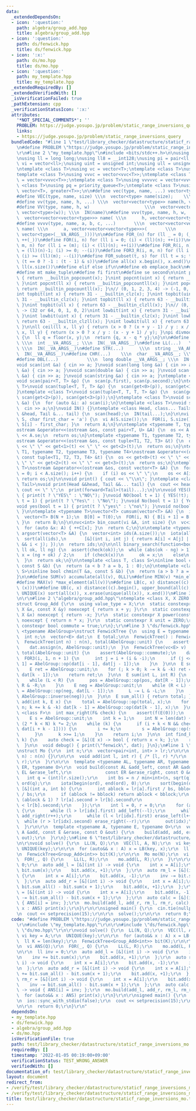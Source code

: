 ```yaml
---
data:
  _extendedDependsOn:
  - icon: ':question:'
    path: algebra/group_add.hpp
    title: algebra/group_add.hpp
  - icon: ':question:'
    path: ds/fenwick.hpp
    title: ds/fenwick.hpp
  - icon: ':x:'
    path: ds/mo.hpp
    title: ds/mo.hpp
  - icon: ':question:'
    path: my_template.hpp
    title: my_template.hpp
  _extendedRequiredBy: []
  _extendedVerifiedWith: []
  _isVerificationFailed: true
  _pathExtension: cpp
  _verificationStatusIcon: ':x:'
  attributes:
    '*NOT_SPECIAL_COMMENTS*': ''
    PROBLEM: https://judge.yosupo.jp/problem/static_range_inversions_query
    links:
    - https://judge.yosupo.jp/problem/static_range_inversions_query
  bundledCode: "#line 1 \"test/library_checker/datastructure/staticf_range_inversions_mo.test.cpp\"\
    \n#define PROBLEM \"https://judge.yosupo.jp/problem/static_range_inversions_query\"\
    \r\n#line 2 \"my_template.hpp\"\n#include <bits/stdc++.h>\n\nusing namespace std;\n\
    \nusing ll = long long;\nusing ll8 = __int128;\nusing pi = pair<ll, ll>;\nusing\
    \ vi = vector<ll>;\nusing uint = unsigned int;\nusing ull = unsigned long long;\n\
    \ntemplate <class T>\nusing vc = vector<T>;\ntemplate <class T>\nusing vvc = vector<vc<T>>;\n\
    template <class T>\nusing vvvc = vector<vvc<T>>;\ntemplate <class T>\nusing vvvvc\
    \ = vector<vvvc<T>>;\ntemplate <class T>\nusing vvvvvc = vector<vvvvc<T>>;\ntemplate\
    \ <class T>\nusing pq = priority_queue<T>;\ntemplate <class T>\nusing pqg = priority_queue<T,\
    \ vector<T>, greater<T>>;\n\n#define vec(type, name, ...) vector<type> name(__VA_ARGS__)\n\
    #define VEC(type, name, size) \\\n  vector<type> name(size);    \\\n  IN(name)\n\
    #define vv(type, name, h, ...) \\\n  vector<vector<type>> name(h, vector<type>(__VA_ARGS__))\n\
    #define VV(type, name, h, w)                     \\\n  vector<vector<type>> name(h,\
    \ vector<type>(w)); \\\n  IN(name)\n#define vvv(type, name, h, w, ...)   \\\n\
    \  vector<vector<vector<type>>> name( \\\n      h, vector<vector<type>>(w, vector<type>(__VA_ARGS__)))\n\
    #define vvvv(type, name, a, b, c, ...)       \\\n  vector<vector<vector<vector<type>>>>\
    \ name( \\\n      a, vector<vector<vector<type>>>(       \\\n             b, vector<vector<type>>(c,\
    \ vector<type>(__VA_ARGS__))))\n\n#define FOR_(n) for (ll _ = 0; (_) < (ll)(n);\
    \ ++(_))\n#define FOR(i, n) for (ll i = 0; (i) < (ll)(n); ++(i))\n#define FOR3(i,\
    \ m, n) for (ll i = (m); (i) < (ll)(n); ++(i))\n#define FOR_R(i, n) for (ll i\
    \ = (ll)(n)-1; (i) >= 0; --(i))\n#define FOR3_R(i, m, n) for (ll i = (ll)(n)-1;\
    \ (i) >= (ll)(m); --(i))\n#define FOR_subset(t, s) for (ll t = s; t >= 0; t =\
    \ (t == 0 ? -1 : (t - 1) & s))\n#define all(x) x.begin(), x.end()\n#define len(x)\
    \ ll(x.size())\n#define elif else if\n\n#define eb emplace_back\n#define mp make_pair\n\
    #define mt make_tuple\n#define fi first\n#define se second\n\nint popcnt(int x)\
    \ { return __builtin_popcount(x); }\nint popcnt(uint x) { return __builtin_popcount(x);\
    \ }\nint popcnt(ll x) { return __builtin_popcountll(x); }\nint popcnt(ull x) {\
    \ return __builtin_popcountll(x); }\n// (0, 1, 2, 3, 4) -> (-1, 0, 1, 1, 2)\n\
    int topbit(int x) { return 31 - __builtin_clz(x); }\nint topbit(uint x) { return\
    \ 31 - __builtin_clz(x); }\nint topbit(ll x) { return 63 - __builtin_clzll(x);\
    \ }\nint topbit(ull x) { return 63 - __builtin_clzll(x); }\n// (0, 1, 2, 3, 4)\
    \ -> (32 or 64, 0, 1, 0, 2)\nint lowbit(int x) { return 31 - __builtin_clz(x);\
    \ }\nint lowbit(uint x) { return 31 - __builtin_clz(x); }\nint lowbit(ll x) {\
    \ return 63 - __builtin_clzll(x); }\nint lowbit(ull x) { return 63 - __builtin_clzll(x);\
    \ }\n\nll ceil(ll x, ll y) { return (x > 0 ? (x + y - 1) / y : x / y); }\nll floor(ll\
    \ x, ll y) { return (x > 0 ? x / y : (x - y + 1) / y); }\npi divmod(ll x, ll y)\
    \ {\n  ll q = floor(x, y);\n  return {q, x - q * y};\n}\n\n#define INT(...)  \
    \ \\\n  int __VA_ARGS__; \\\n  IN(__VA_ARGS__)\n#define LL(...)   \\\n  ll __VA_ARGS__;\
    \ \\\n  IN(__VA_ARGS__)\n#define STR(...)      \\\n  string __VA_ARGS__; \\\n\
    \  IN(__VA_ARGS__)\n#define CHR(...)    \\\n  char __VA_ARGS__; \\\n  IN(__VA_ARGS__)\n\
    #define DBL(...)           \\\n  long double __VA_ARGS__; \\\n  IN(__VA_ARGS__)\n\
    void scan(int &a) { cin >> a; }\nvoid scan(long long &a) { cin >> a; }\nvoid scan(char\
    \ &a) { cin >> a; }\nvoid scan(double &a) { cin >> a; }\nvoid scan(long double\
    \ &a) { cin >> a; }\nvoid scan(string &a) { cin >> a; }\ntemplate <class T>\n\
    void scan(pair<T, T> &p) {\n  scan(p.first), scan(p.second);\n}\ntemplate <class\
    \ T>\nvoid scan(tuple<T, T, T> &p) {\n  scan(get<0>(p)), scan(get<1>(p)), scan(get<2>(p));\n\
    }\ntemplate <class T>\nvoid scan(tuple<T, T, T, T> &p) {\n  scan(get<0>(p)), scan(get<1>(p)),\
    \ scan(get<2>(p)), scan(get<3>(p));\n}\ntemplate <class T>\nvoid scan(vector<T>\
    \ &a) {\n  for (auto &i: a) scan(i);\n}\ntemplate <class T>\nvoid scan(T &a) {\n\
    \  cin >> a;\n}\nvoid IN() {}\ntemplate <class Head, class... Tail>\nvoid IN(Head\
    \ &head, Tail &... tail) {\n  scan(head);\n  IN(tail...);\n}\n\nvi s_to_vi(string\
    \ S, char first_char = 'a') {\n  vi A(S.size());\n  FOR(i, S.size()) { A[i] =\
    \ S[i] - first_char; }\n  return A;\n}\n\ntemplate <typename T, typename U>\n\
    ostream &operator<<(ostream &os, const pair<T, U> &A) {\n  os << A.fi << \" \"\
    \ << A.se;\n  return os;\n}\ntemplate <typename T1, typename T2, typename T3>\n\
    ostream &operator<<(ostream &os, const tuple<T1, T2, T3> &t) {\n  os << get<0>(t)\
    \ << \" \" << get<1>(t) << \" \" << get<2>(t);\n  return os;\n}\ntemplate <typename\
    \ T1, typename T2, typename T3, typename T4>\nostream &operator<<(ostream &os,\
    \ const tuple<T1, T2, T3, T4> &t) {\n  os << get<0>(t) << \" \" << get<1>(t) <<\
    \ \" \" << get<2>(t) << \" \" << get<3>(t);\n  return os;\n}\ntemplate <typename\
    \ T>\nostream &operator<<(ostream &os, const vector<T> &A) {\n  for (size_t i\
    \ = 0; i < A.size(); i++) {\n    if (i) os << \" \";\n    os << A[i];\n  }\n \
    \ return os;\n}\n\nvoid print() { cout << \"\\n\"; }\ntemplate <class Head, class...\
    \ Tail>\nvoid print(Head &&head, Tail &&... tail) {\n  cout << head;\n  if (sizeof...(Tail))\
    \ cout << \" \";\n  print(forward<Tail>(tail)...);\n}\n\nvoid YES(bool t = 1)\
    \ { print(t ? \"YES\" : \"NO\"); }\nvoid NO(bool t = 1) { YES(!t); }\nvoid Yes(bool\
    \ t = 1) { print(t ? \"Yes\" : \"No\"); }\nvoid No(bool t = 1) { Yes(!t); }\n\
    void yes(bool t = 1) { print(t ? \"yes\" : \"no\"); }\nvoid no(bool t = 1) { yes(!t);\
    \ }\n\ntemplate <typename T>\nvector<T> cumsum(vector<T> &A) {\n  int N = A.size();\n\
    \  vector<T> B(N + 1);\n  B[0] = T(0);\n  FOR(i, N) { B[i + 1] = B[i] + A[i];\
    \ }\n  return B;\n}\n\nvc<int> bin_count(vi &A, int size) {\n  vc<int> C(size);\n\
    \  for (auto &x: A) { ++C[x]; }\n  return C;\n}\n\ntemplate <typename T>\nvector<int>\
    \ argsort(vector<T> &A) {\n  vector<int> ids(A.size());\n  iota(all(ids), 0);\n\
    \  sort(all(ids),\n       [&](int i, int j) { return A[i] < A[j] || (A[i] == A[j]\
    \ && i < j); });\n  return ids;\n}\n\nll binary_search(function<bool(ll)> check,\
    \ ll ok, ll ng) {\n  assert(check(ok));\n  while (abs(ok - ng) > 1) {\n    auto\
    \ x = (ng + ok) / 2;\n    if (check(x))\n      ok = x;\n    else\n      ng = x;\n\
    \  }\n  return ok;\n}\n\ntemplate <class T, class S>\ninline bool chmax(T &a,\
    \ const S &b) {\n  return (a < b ? a = b, 1 : 0);\n}\ntemplate <class T, class\
    \ S>\ninline bool chmin(T &a, const S &b) {\n  return (a > b ? a = b, 1 : 0);\n\
    }\n\n#define SUM(v) accumulate(all(v), 0LL)\n#define MIN(v) *min_element(all(v))\n\
    #define MAX(v) *max_element(all(v))\n#define LB(c, x) distance((c).begin(), lower_bound(all(c),\
    \ (x)))\n#define UB(c, x) distance((c).begin(), upper_bound(all(c), (x)))\n#define\
    \ UNIQUE(x) sort(all(x)), x.erase(unique(all(x)), x.end())\n#line 3 \"test/library_checker/datastructure/staticf_range_inversions_mo.test.cpp\"\
    \n\r\n#line 2 \"algebra/group_add.hpp\"\ntemplate <class X, X ZERO = X(0)>\r\n\
    struct Group_Add {\r\n  using value_type = X;\r\n  static constexpr X op(const\
    \ X &x, const X &y) noexcept { return x + y; }\r\n  static constexpr X inverse(const\
    \ X &x) noexcept { return -x; }\r\n  static constexpr X power(const X &x, ll n)\
    \ noexcept { return n * x; }\r\n  static constexpr X unit = ZERO;\r\n  static\
    \ constexpr bool commute = true;\r\n};\r\n#line 3 \"ds/fenwick.hpp\"\n\ntemplate\
    \ <typename AbelGroup>\nstruct FenwickTree {\n  using E = typename AbelGroup::value_type;\n\
    \  int n;\n  vector<E> dat;\n  E total;\n\n  FenwickTree() : FenwickTree(0) {}\n\
    \  FenwickTree(int n) : n(n), total(AbelGroup::unit) {\n    assert(AbelGroup::commute);\n\
    \    dat.assign(n, AbelGroup::unit);\n  }\n  FenwickTree(vc<E> v) : n(len(v)),\
    \ total(AbelGroup::unit) {\n    assert(AbelGroup::commute);\n    dat = v;\n  \
    \  FOR3(i, 1, n + 1) {\n      int j = i + (i & -i);\n      if (j <= n) dat[j -\
    \ 1] = AbelGroup::op(dat[i - 1], dat[j - 1]);\n    }\n  }\n\n  E sum(int k) {\n\
    \    E ret = AbelGroup::unit;\n    for (; k > 0; k -= k & -k) ret = AbelGroup::op(ret,\
    \ dat[k - 1]);\n    return ret;\n  }\n\n  E sum(int L, int R) {\n    E pos = AbelGroup::unit;\n\
    \    while (L < R) {\n      pos = AbelGroup::op(pos, dat[R - 1]);\n      R -=\
    \ R & -R;\n    }\n    E neg = AbelGroup::unit;\n    while (R < L) {\n      neg\
    \ = AbelGroup::op(neg, dat[L - 1]);\n      L -= L & -L;\n    }\n    return AbelGroup::op(pos,\
    \ AbelGroup::inverse(neg));\n  }\n\n  E sum_all() { return total; }\n\n  void\
    \ add(int k, E x) {\n    total = AbelGroup::op(total, x);\n    for (++k; k <=\
    \ n; k += k & -k) dat[k - 1] = AbelGroup::op(dat[k - 1], x);\n  }\n\n  template\
    \ <class F>\n  int max_right(F& check) {\n    assert(f(E(0)));\n    ll i = 0;\n\
    \    E s = AbelGroup::unit;\n    int k = 1;\n    int N = len(dat) + 1;\n    while\
    \ (2 * k < N) k *= 2;\n    while (k) {\n      if (i + k < N && check(AbelGroup::op(s,\
    \ dat[i + k - 1]))) {\n        i += k;\n        s = AbelGroup::op(s, dat[i - 1]);\n\
    \      }\n      k >>= 1;\n    }\n    return i;\n  }\n\n  int find_kth_element(E\
    \ k) {\n    auto check = [&](E x) -> bool { return x < k; };\n    return max_right(check);\n\
    \  }\n\n  void debug() { print(\"fenwick\", dat); }\n};\n#line 1 \"ds/mo.hpp\"\
    \nstruct Mo {\r\n  int n;\r\n  vector<pair<int, int> > lr;\r\n\r\n  explicit Mo(int\
    \ n) : n(n) {}\r\n\r\n  void add(int l, int r) { /* [l, r) */\r\n    lr.emplace_back(l,\
    \ r);\r\n  }\r\n\r\n  template <typename AL, typename AR, typename EL, typename\
    \ ER, typename O>\r\n  void build(const AL &add_left, const AR &add_right, const\
    \ EL &erase_left,\r\n             const ER &erase_right, const O &out) {\r\n \
    \   int q = (int)lr.size();\r\n    int bs = n / min<int>(n, sqrt(q));\r\n    vector<int>\
    \ ord(q);\r\n    iota(begin(ord), end(ord), 0);\r\n    sort(begin(ord), end(ord),\
    \ [&](int a, int b) {\r\n      int ablock = lr[a].first / bs, bblock = lr[b].first\
    \ / bs;\r\n      if (ablock != bblock) return ablock < bblock;\r\n      return\
    \ (ablock & 1) ? lr[a].second > lr[b].second\r\n                          : lr[a].second\
    \ < lr[b].second;\r\n    });\r\n    int l = 0, r = 0;\r\n    for (auto idx: ord)\
    \ {\r\n      while (l > lr[idx].first) add_left(--l);\r\n      while (r < lr[idx].second)\
    \ add_right(r++);\r\n      while (l < lr[idx].first) erase_left(l++);\r\n    \
    \  while (r > lr[idx].second) erase_right(--r);\r\n      out(idx);\r\n    }\r\n\
    \  }\r\n\r\n  template <typename A, typename E, typename O>\r\n  void build(const\
    \ A &add, const E &erase, const O &out) {\r\n    build(add, add, erase, erase,\
    \ out);\r\n  }\r\n};\n#line 6 \"test/library_checker/datastructure/staticf_range_inversions_mo.test.cpp\"\
    \n\r\nvoid solve() {\r\n  LL(N, Q);\r\n  VEC(ll, A, N);\r\n  vi key = A;\r\n \
    \ UNIQUE(key);\r\n\r\n  for (auto&& x : A) x = LB(key, x);\r\n  ll K = len(key);\r\
    \n  FenwickTree<Group_Add<int>> bit(K);\r\n\r\n  Mo mo(N);\r\n  vi ANS(Q);\r\n\
    \  FOR(_, Q) {\r\n    LL(L, R);\r\n    mo.add(L, R);\r\n  }\r\n\r\n  ll inv =\
    \ 0;\r\n  auto add_l = [&](int i) -> void {\r\n    int x = A[i];\r\n    inv +=\
    \ bit.sum(x);\r\n    bit.add(x, +1);\r\n  };\r\n  auto rm_l = [&](int i) -> void\
    \ {\r\n    int x = A[i];\r\n    bit.add(x, -1);\r\n    inv -= bit.sum(x);\r\n\
    \  };\r\n  auto add_r = [&](int i) -> void {\r\n    int x = A[i];\r\n    inv +=\
    \ bit.sum_all() - bit.sum(x + 1);\r\n    bit.add(x, +1);\r\n  };\r\n  auto rm_r\
    \ = [&](int i) -> void {\r\n    int x = A[i];\r\n    bit.add(x, -1);\r\n    inv\
    \ -= bit.sum_all() - bit.sum(x + 1);\r\n  };\r\n  auto calc = [&](int i) -> void\
    \ { ANS[i] = inv; };\r\n  mo.build(add_l, add_r, rm_l, rm_r, calc);\r\n  for (auto&&\
    \ x : ANS) print(x);\r\n}\r\n\r\nsigned main() {\r\n  cin.tie(nullptr);\r\n  ios::sync_with_stdio(false);\r\
    \n  cout << setprecision(15);\r\n\r\n  solve();\r\n\r\n  return 0;\r\n}\r\n"
  code: "#define PROBLEM \"https://judge.yosupo.jp/problem/static_range_inversions_query\"\
    \r\n#include \"my_template.hpp\"\r\n\r\n#include \"ds/fenwick.hpp\"\r\n#include\
    \ \"ds/mo.hpp\"\r\n\r\nvoid solve() {\r\n  LL(N, Q);\r\n  VEC(ll, A, N);\r\n \
    \ vi key = A;\r\n  UNIQUE(key);\r\n\r\n  for (auto&& x : A) x = LB(key, x);\r\n\
    \  ll K = len(key);\r\n  FenwickTree<Group_Add<int>> bit(K);\r\n\r\n  Mo mo(N);\r\
    \n  vi ANS(Q);\r\n  FOR(_, Q) {\r\n    LL(L, R);\r\n    mo.add(L, R);\r\n  }\r\
    \n\r\n  ll inv = 0;\r\n  auto add_l = [&](int i) -> void {\r\n    int x = A[i];\r\
    \n    inv += bit.sum(x);\r\n    bit.add(x, +1);\r\n  };\r\n  auto rm_l = [&](int\
    \ i) -> void {\r\n    int x = A[i];\r\n    bit.add(x, -1);\r\n    inv -= bit.sum(x);\r\
    \n  };\r\n  auto add_r = [&](int i) -> void {\r\n    int x = A[i];\r\n    inv\
    \ += bit.sum_all() - bit.sum(x + 1);\r\n    bit.add(x, +1);\r\n  };\r\n  auto\
    \ rm_r = [&](int i) -> void {\r\n    int x = A[i];\r\n    bit.add(x, -1);\r\n\
    \    inv -= bit.sum_all() - bit.sum(x + 1);\r\n  };\r\n  auto calc = [&](int i)\
    \ -> void { ANS[i] = inv; };\r\n  mo.build(add_l, add_r, rm_l, rm_r, calc);\r\n\
    \  for (auto&& x : ANS) print(x);\r\n}\r\n\r\nsigned main() {\r\n  cin.tie(nullptr);\r\
    \n  ios::sync_with_stdio(false);\r\n  cout << setprecision(15);\r\n\r\n  solve();\r\
    \n\r\n  return 0;\r\n}\r\n"
  dependsOn:
  - my_template.hpp
  - ds/fenwick.hpp
  - algebra/group_add.hpp
  - ds/mo.hpp
  isVerificationFile: true
  path: test/library_checker/datastructure/staticf_range_inversions_mo.test.cpp
  requiredBy: []
  timestamp: '2022-01-05 00:19:00+09:00'
  verificationStatus: TEST_WRONG_ANSWER
  verifiedWith: []
documentation_of: test/library_checker/datastructure/staticf_range_inversions_mo.test.cpp
layout: document
redirect_from:
- /verify/test/library_checker/datastructure/staticf_range_inversions_mo.test.cpp
- /verify/test/library_checker/datastructure/staticf_range_inversions_mo.test.cpp.html
title: test/library_checker/datastructure/staticf_range_inversions_mo.test.cpp
---
```

